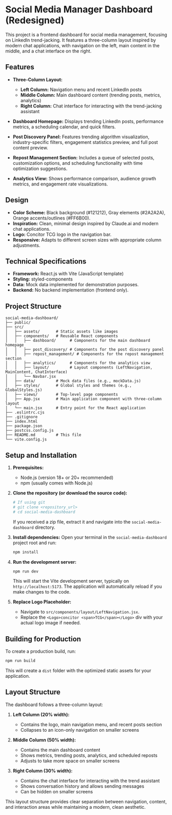 # Social Media Manager Dashboard (Redesigned)

This project is a frontend dashboard for social media management, focusing on LinkedIn trend-jacking. It features a three-column layout inspired by modern chat applications, with navigation on the left, main content in the middle, and a chat interface on the right.

## Features

- **Three-Column Layout:**
  - **Left Column:** Navigation menu and recent LinkedIn posts
  - **Middle Column:** Main dashboard content (trending posts, metrics, analytics)
  - **Right Column:** Chat interface for interacting with the trend-jacking assistant

- **Dashboard Homepage:** Displays trending LinkedIn posts, performance metrics, a scheduling calendar, and quick filters.
- **Post Discovery Panel:** Features trending algorithm visualization, industry-specific filters, engagement statistics preview, and full post content preview.
- **Repost Management Section:** Includes a queue of selected posts, customization options, and scheduling functionality with time optimization suggestions.
- **Analytics View:** Shows performance comparison, audience growth metrics, and engagement rate visualizations.

## Design

- **Color Scheme:** Black background (#121212), Gray elements (#2A2A2A), Orange accents/outlines (#FF6B00).
- **Inspiration:** Clean, minimal design inspired by Claude.ai and modern chat applications.
- **Logo:** Concitor TCG logo in the navigation bar.
- **Responsive:** Adapts to different screen sizes with appropriate column adjustments.

## Technical Specifications

- **Framework:** React.js with Vite (JavaScript template)
- **Styling:** styled-components
- **Data:** Mock data implemented for demonstration purposes.
- **Backend:** No backend implementation (frontend only).

## Project Structure

```
social-media-dashboard/
├── public/
├── src/
│   ├── assets/       # Static assets like images
│   ├── components/   # Reusable React components
│   │   ├── dashboard/      # Components for the main dashboard homepage
│   │   ├── post_discovery/ # Components for the post discovery panel
│   │   ├── repost_management/ # Components for the repost management section
│   │   ├── analytics/      # Components for the analytics view
│   │   ├── layout/         # Layout components (LeftNavigation, MainContent, ChatInterface)
│   │   └── Navbar.jsx
│   ├── data/         # Mock data files (e.g., mockData.js)
│   ├── styles/       # Global styles and themes (e.g., GlobalStyles.js)
│   ├── views/        # Top-level page components
│   ├── App.jsx       # Main application component with three-column layout
│   └── main.jsx      # Entry point for the React application
├── .eslintrc.cjs
├── .gitignore
├── index.html
├── package.json
├── postcss.config.js
├── README.md         # This file
└── vite.config.js
```

## Setup and Installation

1.  **Prerequisites:**
    *   Node.js (version 18+ or 20+ recommended)
    *   npm (usually comes with Node.js)

2.  **Clone the repository (or download the source code):**
    ```bash
    # If using git
    # git clone <repository_url>
    # cd social-media-dashboard
    ```
    If you received a zip file, extract it and navigate into the `social-media-dashboard` directory.

3.  **Install dependencies:**
    Open your terminal in the `social-media-dashboard` project root and run:
    ```bash
    npm install
    ```

4.  **Run the development server:**
    ```bash
    npm run dev
    ```
    This will start the Vite development server, typically on `http://localhost:5173`.
    The application will automatically reload if you make changes to the code.

5.  **Replace Logo Placeholder:**
    *   Navigate to `src/components/layout/LeftNavigation.jsx`.
    *   Replace the `<Logo>concitor <span>TCG</span></Logo>` div with your actual logo image if needed.

## Building for Production

To create a production build, run:
```bash
npm run build
```
This will create a `dist` folder with the optimized static assets for your application.

## Layout Structure

The dashboard follows a three-column layout:

1. **Left Column (20% width):**
   - Contains the logo, main navigation menu, and recent posts section
   - Collapses to an icon-only navigation on smaller screens

2. **Middle Column (50% width):**
   - Contains the main dashboard content
   - Shows metrics, trending posts, analytics, and scheduled reposts
   - Adjusts to take more space on smaller screens

3. **Right Column (30% width):**
   - Contains the chat interface for interacting with the trend assistant
   - Shows conversation history and allows sending messages
   - Can be hidden on smaller screens

This layout structure provides clear separation between navigation, content, and interaction areas while maintaining a modern, clean aesthetic.
